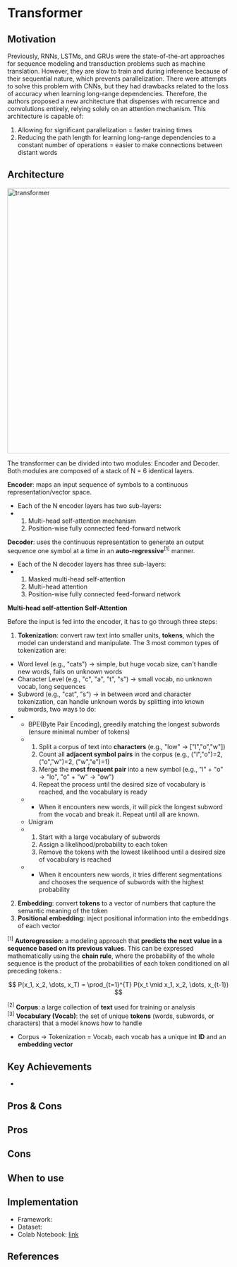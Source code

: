 # Transformer

## Motivation
Previously, RNNs, LSTMs, and GRUs were the state-of-the-art approaches for sequence modeling and transduction problems such as machine translation. However, they are slow to train and during inference because of their sequential nature, which prevents parallelization. There were attempts to solve this problem with CNNs, but they had drawbacks related to the loss of accuracy when learning long-range dependencies.
Therefore, the authors proposed a new architecture that dispenses with recurrence and convolutions entirely, relying solely on an attention mechanism. This architecture is capable of:
1. Allowing for significant parallelization = faster training times
2. Reducing the path length for learning long-range dependencies to a constant number of operations = easier to make connections between distant words

## Architecture
<img src="https://github.com/khchu93/NoteImage/blob/main/Transformer.PNG" alt="transformer" width="600"/>

The transformer can be divided into two modules: Encoder and Decoder. Both modules are composed of a stack of N = 6 identical layers. <br>

**Encoder**: maps an input sequence of symbols to a continuous representation/vector space.
- Each of the N encoder layers has two sub-layers:
- 1. Multi-head self-attention mechanism
  2. Position-wise fully connected feed-forward network

**Decoder**: uses the continuous representation to generate an output sequence one symbol at a time in an **auto-regressive**<sup>[1]</sup> manner.
- Each of the N decoder layers has three sub-layers:
- 1. Masked multi-head self-attention
  2. Multi-head attention
  3. Position-wise fully connected feed-forward network

**Multi-head self-attention**
**Self-Attention**
 
Before the input is fed into the encoder, it has to go through three steps:
1. **Tokenization**: convert raw text into smaller units, **tokens**, which the model can understand and manipulate. The 3 most common types of tokenization are:
- Word level (e.g., "cats") -> simple, but huge vocab size, can't handle new words, fails on unknown words
- Character Level (e.g., "c", "a", "t", "s") -> small vocab, no unknown vocab, long sequences
- Subword (e.g., "cat", "s") -> in between word and character tokenization, can handle unknown words by splitting into known subwords, two ways to do:
- - BPE(Byte Pair Encoding), greedily matching the longest subwords (ensure minimal number of tokens)
  - 1. Split a corpus of text into **characters** (e.g., "low" -> ["l","o","w"])
    2. Count all **adjacent symbol pairs** in the corpus (e.g., ("l","o")=2, ("o","w")=2, ("w","e")=1)
    3. Merge the **most frequent pair** into a new symbol (e.g., "l" + "o" → "lo", "o" + "w" → "ow")
    4. Repeat the process until the desired size of vocabulary is reached, and the vocabulary is ready
  - - When it encounters new words, it will pick the longest subword from the vocab and break it. Repeat until all are known.
  - Unigram
  - 1. Start with a large vocabulary of subwords
    2. Assign a likelihood/probability to each token
    3. Remove the tokens with the lowest likelihood until a desired size of vocabulary is reached
  - - When it encounters new words, it tries different segmentations and chooses the sequence of subwords with the highest probability
2. **Embedding**: convert **tokens** to a vector of numbers that capture the semantic meaning of the token
3. **Positional embedding**: inject positional information into the embeddings of each vector

<sup>[1]</sup> **Autoregression**: a modeling approach that **predicts the next value in a sequence based on its previous values**. This can be expressed mathematically using the **chain rule**, where the probability of the whole sequence is the product of the probabilities of each token conditioned on all preceding tokens.:

$$
P(x_1, x_2, \dots, x_T) = \prod_{t=1}^{T} P(x_t \mid x_1, x_2, \dots, x_{t-1})
$$

<sup>[2]</sup> **Corpus**: a large collection of **text** used for training or analysis<br>
<sup>[3]</sup> **Vocabulary (Vocab)**: the set of unique **tokens** (words, subwords, or characters) that a model knows how to handle
- Corpus -> Tokenization = Vocab, each vocab has a unique int **ID** and an **embedding vector**

## Key Achievements
- 

## Pros & Cons

Pros
- 

Cons
- 

## When to use

## Implementation
- Framework: 
- Dataset: 
- Colab Notebook: [link]()

<!--
## Results
Training

Validation

Examples:
-->

## References
